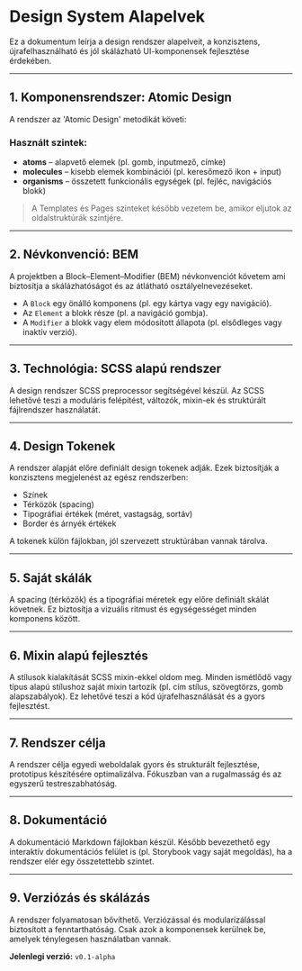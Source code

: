 # Design System Alapelvek

Ez a dokumentum leírja a design rendszer alapelveit, a konzisztens, újrafelhasználható és jól skálázható UI-komponensek fejlesztése érdekében.

---

## 1. Komponensrendszer: Atomic Design

A rendszer az 'Atomic Design' metodikát követi:

### Használt szintek:

- **atoms** – alapvető elemek (pl. gomb, inputmező, címke)
- **molecules** – kisebb elemek kombinációi (pl. keresőmező ikon + input)
- **organisms** – összetett funkcionális egységek (pl. fejléc, navigációs blokk)

> A Templates és Pages szinteket később vezetem be, amikor eljutok az oldalstruktúrák szintjére.

---

## 2. Névkonvenció: BEM

A projektben a Block–Element–Modifier (BEM) névkonvenciót követem
ami biztosítja a skálázhatóságot és az átlátható osztályelnevezéseket.

- A `Block` egy önálló komponens (pl. egy kártya vagy egy navigáció).
- Az `Element` a blokk része (pl. a navigáció gombja).
- A `Modifier` a blokk vagy elem módosított állapota (pl. elsődleges vagy inaktív verzió).

---

## 3. Technológia: SCSS alapú rendszer

A design rendszer SCSS preprocessor segítségével készül. Az SCSS lehetővé teszi a moduláris felépítést, változók, mixin-ek és struktúrált fájlrendszer használatát.

---

## 4. Design Tokenek

A rendszer alapját előre definiált design tokenek adják. Ezek biztosítják a konzisztens megjelenést az egész rendszerben:

- Színek
- Térközök (spacing)
- Tipográfiai értékek (méret, vastagság, sortáv)
- Border és árnyék értékek

A tokenek külön fájlokban, jól szervezett struktúrában vannak tárolva.

---

## 5. Saját skálák

A spacing (térközök) és a tipográfiai méretek egy előre definiált skálát követnek. Ez biztosítja a vizuális ritmust és egységességet minden komponens között.

---

## 6. Mixin alapú fejlesztés

A stílusok kialakítását SCSS mixin-ekkel oldom meg. Minden ismétlődő vagy típus alapú stílushoz saját mixin tartozik (pl. cím stílus, szövegtörzs, gomb alapszabályok). Ez lehetővé teszi a kód újrafelhasználását és a gyors fejlesztést.

---

## 7. Rendszer célja

A rendszer célja egyedi weboldalak gyors és strukturált fejlesztése, prototípus készítésére optimalizálva. Fókuszban van a rugalmasság és az egyszerű testreszabhatóság.

---

## 8. Dokumentáció

A dokumentáció Markdown fájlokban készül. Később bevezethető egy interaktív dokumentációs felület is (pl. Storybook vagy saját megoldás), ha a rendszer elér egy összetettebb szintet.

---

## 9. Verziózás és skálázás

A rendszer folyamatosan bővíthető. Verziózással és modularizálással biztosított a fenntarthatóság. Csak azok a komponensek kerülnek be, amelyek ténylegesen használatban vannak.

**Jelenlegi verzió:** `v0.1-alpha`